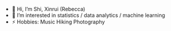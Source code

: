 - 👋 Hi, I’m Shi, Xinrui (Rebecca)
- 👀 I’m interested in statistics / data analytics / machine learning
- ⚡ Hobbies: Music Hiking Photography

<!---
RebeccaXinruiShi/RebeccaXinruiShi is a ✨ special ✨ repository because its `README.md` (this file) appears on your GitHub profile.
You can click the Preview link to take a look at your changes.
--->
